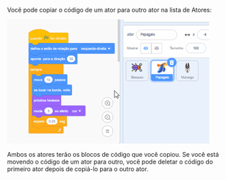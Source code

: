 
Você pode copiar o código de um ator para outro ator na lista de Atores:

![Arraste o código da área de código de um ator para outro ator na lista de atores e, em seguida, solte o código.](images/drag-parrot-code.gif)

Ambos os atores terão os blocos de código que você copiou. Se você está movendo o código de um ator para outro, você pode deletar o código do primeiro ator depois de copiá-lo para o outro ator.

